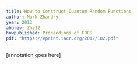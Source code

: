 ```yaml
---
title: How to Construct Quantum Random Functions
author: Mark Zhandry
year: 2012
abbrev: Zha12
howpublished: Proceedings of FOCS
pdf: "https://eprint.iacr.org/2012/182.pdf"
---
```


[annotation goes here]
